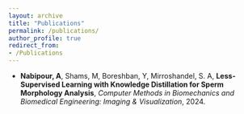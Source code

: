 ```yaml
---
layout: archive
title: "Publications"
permalink: /publications/
author_profile: true
redirect_from:
- /Publications
---
```


- <b>Nabipour, A</b>, Shams, M, Boreshban, Y, Mirroshandel, S. A, <b>	Less-Supervised Learning with Knowledge Distillation for Sperm Morphology Analysis</b>, <i>Computer Methods in Biomechanics and Biomedical Engineering: Imaging & Visualization</i>, 2024.
